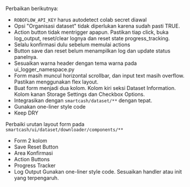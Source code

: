 Perbaikan berikutnya:
- `ROBOFLOW_API_KEY` harus autodetect colab secret diawal
- Opsi "Organisasi dataset" tidak diperlukan karena sudah pasti TRUE.
- Action button tidak mentrigger apapun. Pastikan tiap click, buka log_output, reset/clear lognya dan reset state progress_tracking. 
- Selalu konfirmasi dulu sebelum memulai actions
- Button save dan reset belum menampilkan log dan update status panelnya. 
- Sesuaikan warna header dengan tema warna pada ui_logger_namespace.py
- Form masih muncul horizontal scrollbar, dan input text masih overflow. Pastikan menggunakan flex layout. 
- Buat form menjadi dua kolom. Kolom kiri seksi Dataset Information. Kolom kanan Storage Settings dan Checkbox Options.
- Integrasikan dengan `smartcash/dataset/**` dengan tepat.
- Gunakan one-liner style code
- Keep DRY

Perbaiki urutan layout form pada `smartcash/ui/dataset/downloader/components/**`
- Form 2 kolom
- Save Reset Button
- Area Konfirmasi
- Action Buttons
- Progress Tracker
- Log Output
Gunakan one-liner style code. Sesuaikan handler atau init yang terpengaruh.